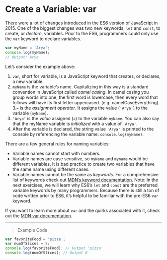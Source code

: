 # Create a Variable: var

 There were a lot of changes introduced in the ES6 version of JavaScript in 2015. One of the biggest changes was two new keywords, `let` and `const`, to create, or *declare*, variables. Prior to the ES6, programmers could only use the `var` keyword to declare variables.
```js
var myName = 'Arya';
console.log(myName);
// Output: Arya
```
 Let’s consider the example above:

 1. `var`, short for variable, is a JavaScript keyword that creates, or declares, a new variable.
 2. `myName` is the variable’s name. Capitalizing in this way is a standard convention in JavaScript called *camel casing*. In camel casing you group words into one, the first word is lowercase, then every word that follows will have its first letter uppercased. (e.g. camelCaseEverything).
 3.`=` is the *assignment operator*. It assigns the value (`'Arya'`) to the variable (`myName`).
 4. `'Arya'` is the *value* assigned (`=`) to the variable `myName`. You can also say that the myName variable is *initialized* with a value of `'Arya'`.
 5. After the variable is declared, the string value `'Arya'` is printed to the console by referencing the variable name: `console.log(myName)`.

 There are a few general rules for naming variables:

 - Variable names cannot start with numbers.
 - Variable names are case sensitive, so `myName` and `myname` would be different variables. It is bad practice to create two variables that have the same name using different cases.
 - Variable names cannot be the same as *keywords*. For a comprehensive list of keywords check out [MDN’s keyword documentation](https://developer.mozilla.org/en-US/docs/Web/JavaScript/Reference/Lexical_grammar#Keywords).
 Note: In the next exercises, we will learn why ES6’s `let` and `const` are the preferred variable keywords by many programmers. Because there is still a ton of code written prior to ES6, it’s helpful to be familiar with the pre-ES6 `var` keyword.

 If you want to learn more about `var` and the quirks associated with it, check out the [MDN var documentation](https://developer.mozilla.org/en-US/docs/Web/JavaScript/Reference/Statements/var).
 
---
> Example Code
```js
var favoriteFood = 'pizza';
var numOfSlices = 8;
console.log(favoriteFood); // Output 'pizza'
console.log(numOfSlices); // Output 8
```